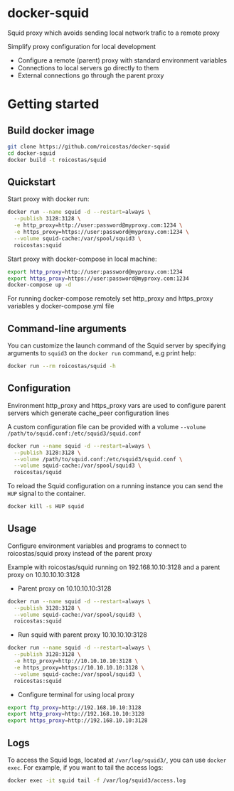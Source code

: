 # docker-squid

Squid proxy which avoids sending local network trafic to a remote proxy

Simplify proxy configuration for local development
+ Configure a remote (parent) proxy with standard environment variables
+ Connections to local servers go directly to them
+ External connections go through the parent proxy

# Getting started

## Build docker image

```bash
git clone https://github.com/roicostas/docker-squid
cd docker-squid
docker build -t roicostas/squid
```

## Quickstart

Start proxy with docker run:

```bash
docker run --name squid -d --restart=always \
  --publish 3128:3128 \
  -e http_proxy=http://user:password@myproxy.com:1234 \
  -e https_proxy=https://user:password@myproxy.com:1234 \
  --volume squid-cache:/var/spool/squid3 \
  roicostas:squid
```

Start proxy with docker-compose in local machine:

```bash
export http_proxy=http://user:password@myproxy.com:1234
export https_proxy=https://user:password@myproxy.com:1234
docker-compose up -d
```

For running docker-compose remotely set http_proxy and https_proxy variables y docker-compose.yml file

## Command-line arguments

You can customize the launch command of the Squid server by specifying arguments to `squid3` on the `docker run` command, e.g print help:

```bash
docker run --rm roicostas/squid -h
```

## Configuration

Environment http_proxy and https_proxy vars are used to configure parent servers which generate cache_peer configuration lines

A custom configuration file can be provided with a volume `--volume /path/to/squid.conf:/etc/squid3/squid.conf` 

```bash
docker run --name squid -d --restart=always \
  --publish 3128:3128 \
  --volume /path/to/squid.conf:/etc/squid3/squid.conf \
  --volume squid-cache:/var/spool/squid3 \
  roicostas/squid
```

To reload the Squid configuration on a running instance you can send the `HUP` signal to the container.

```bash
docker kill -s HUP squid
```

## Usage

Configure environment variables and programs to connect to roicostas/squid proxy instead of the parent proxy

Example with roicostas/squid running on 192.168.10.10:3128 and a parent proxy on 10.10.10.10:3128

- Parent proxy on 10.10.10.10:3128
```bash
docker run --name squid -d --restart=always \
  --publish 3128:3128 \
  --volume squid-cache:/var/spool/squid3 \
  roicostas:squid
```

- Run squid with parent proxy 10.10.10.10:3128
```bash
docker run --name squid -d --restart=always \
  --publish 3128:3128 \
  -e http_proxy=http://10.10.10.10:3128 \
  -e https_proxy=https://10.10.10.10:3128 \
  --volume squid-cache:/var/spool/squid3 \
  roicostas:squid
```

- Configure terminal for using local proxy
```bash
export ftp_proxy=http://192.168.10.10:3128
export http_proxy=http://192.168.10.10:3128
export https_proxy=http://192.168.10.10:3128
```

## Logs

To access the Squid logs, located at `/var/log/squid3/`, you can use `docker exec`. For example, if you want to tail the access logs:

```bash
docker exec -it squid tail -f /var/log/squid3/access.log
```
